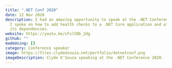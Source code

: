 ```yaml
---
title: ".NET Conf 2020"
date: 12 Nov 2020
description: I had an amazing opportunity to speak at the .NET Conference 2020.
  I spoke on how to add health checks to a .NET Core application and also include
  its dependencies.
website: https://youtu.be/cFslS0b_2dg
github: ""
madeUsing: []
category: Conference speaker
image: https://files.clydedsouza.net/portfolio/dotnetconf.png
imageDescription: Clyde D'Souza speaking at the .NET Conference 2020.
---
```

